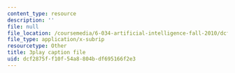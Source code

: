 ```yaml
---
content_type: resource
description: ''
file: null
file_location: /coursemedia/6-034-artificial-intelligence-fall-2010/dcf2875ff10f54a8804bdf695166f2e3_PwhiWxHK8o.vtt
file_type: application/x-subrip
resourcetype: Other
title: 3play caption file
uid: dcf2875f-f10f-54a8-804b-df695166f2e3
---
```

